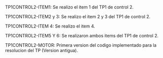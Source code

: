 TP1CONTROL2-ITEM1: Se realizo el item 1 del TP1 de control 2.

TP1CONTROL2-ITEM2 y 3: Se realizo el item 2 y 3 del TP1 de control 2.

TP1CONTROL2-ITEM 4: Se realizo el item 4.

TP1CONTROL2-ITEM5 Y 6: Se realizaron ambos items del TP1 de control 2.

TP1CONTROL2-MOTOR: Primera version del codigo implementado para la resolucion del TP (Version antigua).
